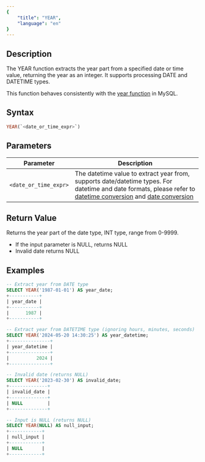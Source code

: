 ```yaml
---
{
    "title": "YEAR",
    "language": "en"
}
---
```


## Description
The YEAR function extracts the year part from a specified date or time value, returning the year as an integer. It supports processing DATE and DATETIME types.

This function behaves consistently with the [year function](https://dev.mysql.com/doc/refman/8.4/en/date-and-time-functions.html#function_year) in MySQL.

## Syntax
```sql
YEAR(`<date_or_time_expr>`)
```

## Parameters

| Parameter | Description |
|-----------|-------------|
| `<date_or_time_expr>` | The datetime value to extract year from, supports date/datetime types. For datetime and date formats, please refer to [datetime conversion](../../../../../current/sql-manual/basic-element/sql-data-types/conversion/datetime-conversion) and [date conversion](../../../../../current/sql-manual/basic-element/sql-data-types/conversion/date-conversion) |

## Return Value

Returns the year part of the date type, INT type, range from 0-9999.

- If the input parameter is NULL, returns NULL
- Invalid date returns NULL

## Examples

```sql
-- Extract year from DATE type
SELECT YEAR('1987-01-01') AS year_date;
+-----------+
| year_date |
+-----------+
|      1987 |
+-----------+

-- Extract year from DATETIME type (ignoring hours, minutes, seconds)
SELECT YEAR('2024-05-20 14:30:25') AS year_datetime;
+---------------+
| year_datetime |
+---------------+
|          2024 |
+---------------+

-- Invalid date (returns NULL)
SELECT YEAR('2023-02-30') AS invalid_date;
+--------------+
| invalid_date |
+--------------+
| NULL         |
+--------------+

-- Input is NULL (returns NULL)
SELECT YEAR(NULL) AS null_input;
+------------+
| null_input |
+------------+
| NULL       |
+------------+
```
